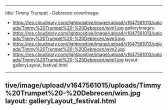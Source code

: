 
---
title: Timmy Trumpet - Debrecen
coverImage:
  - https://res.cloudinary.com/lightpositive/image/upload/v1647561013/uploads/Timmy%20Trumpet%20-%20Debrecen/wim1.jpg
galleryImages:
   - https://res.cloudinary.com/lightpositive/image/upload/v1647561013/uploads/Timmy%20Trumpet%20-%20Debrecen/wim3.jpg
   - https://res.cloudinary.com/lightpositive/image/upload/v1647561013/uploads/Timmy%20Trumpet%20-%20Debrecen/wim2.jpg
   - https://res.cloudinary.com/lightpositive/image/upload/v1647561013/uploads/Timmy%20Trumpet%20-%20Debrecen/wim1.jpg
layout: galleryLayout_festival.html
---
tive/image/upload/v1647561015/uploads/Timmy%20Trumpet%20-%20Debrecen/wim.jpg
layout: galleryLayout_festival.html
---
